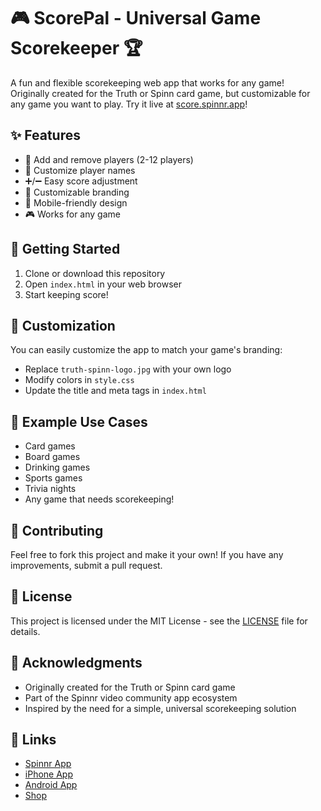 # 🎮 ScorePal - Universal Game Scorekeeper 🏆

A fun and flexible scorekeeping web app that works for any game! Originally created for the Truth or Spinn card game, but customizable for any game you want to play. Try it live at [score.spinnr.app](https://score.spinnr.app)!

## ✨ Features

- 🎯 Add and remove players (2-12 players)
- 📝 Customize player names
- ➕/➖ Easy score adjustment
- 🎨 Customizable branding
- 📱 Mobile-friendly design
- 🎮 Works for any game

## 🚀 Getting Started

1. Clone or download this repository
2. Open `index.html` in your web browser
3. Start keeping score!

## 🎨 Customization

You can easily customize the app to match your game's branding:

- Replace `truth-spinn-logo.jpg` with your own logo
- Modify colors in `style.css`
- Update the title and meta tags in `index.html`

## 🎲 Example Use Cases

- Card games
- Board games
- Drinking games
- Sports games
- Trivia nights
- Any game that needs scorekeeping!

## 🤝 Contributing

Feel free to fork this project and make it your own! If you have any improvements, submit a pull request.

## 📄 License

This project is licensed under the MIT License - see the [LICENSE](LICENSE) file for details.

## 🙏 Acknowledgments

- Originally created for the Truth or Spinn card game
- Part of the Spinnr video community app ecosystem
- Inspired by the need for a simple, universal scorekeeping solution

## 🔗 Links

- [Spinnr App](https://spinnr.app)
- [iPhone App](https://apple.spinnr.app)
- [Android App](https://android.spinnr.app)
- [Shop](https://shop.spinnr.app) 
